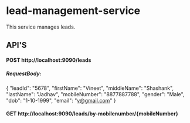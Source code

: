 # lead-management-service

This service manages leads. 

## API'S 

#### POST  http://localhost:9090/leads

##### RequestBody:

{
	"leadId": "5678",
	"firstName": "Vineet",
	"middleName": "Shashank",
	"lastName": "Jadhav",
	"mobileNumber": "8877887788",
	"gender": "Male",
	"dob": "1-10-1999",
	"email": "v@gmail.com"
}

#### GET  http://localhost:9090/leads/by-mobilenumber/{mobileNumber}
